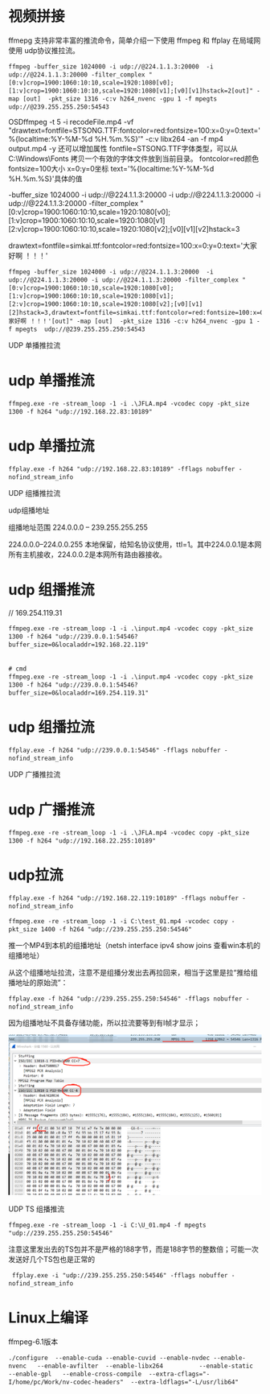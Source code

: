 #  视频拼接

 
ffmepg 支持非常丰富的推流命令，简单介绍一下使用 ffmpeg 和 ffplay 在局域网使用 udp协议推拉流。

```
ffmpeg -buffer_size 1024000 -i udp://@224.1.1.3:20000  -i udp://@224.1.1.3:20000 -filter_complex "[0:v]crop=1900:1060:10:10,scale=1920:1080[v0];[1:v]crop=1900:1060:10:10,scale=1920:1080[v1];[v0][v1]hstack=2[out]" -map [out]  -pkt_size 1316 -c:v h264_nvenc -gpu 1 -f mpegts  udp://@239.255.255.250:54543
```



OSDffmpeg -t 5 -i recodeFile.mp4 -vf "drawtext=fontfile=STSONG.TTF:fontcolor=red:fontsize=100:x=0:y=0:text='%{localtime\:%Y-%M-%d %H.%m.%S}'" -c:v libx264 -an -f mp4 output.mp4 -y
还可以增加属性
fontfile=STSONG.TTF字体类型，可以从 C:\Windows\Fonts 拷贝一个有效的字体文件放到当前目录。
fontcolor=red颜色
fontsize=100大小
x=0:y=0坐标
text='%{localtime\:%Y-%M-%d %H.%m.%S}'具体的值
 
 -buffer_size 1024000 -i udp://@224.1.1.3:20000  -i udp://@224.1.1.3:20000 -i udp://@224.1.1.3:20000  -filter_complex "[0:v]crop=1900:1060:10:10,scale=1920:1080[v0];[1:v]crop=1900:1060:10:10,scale=1920:1080[v1][2:v]crop=1900:1060:10:10,scale=1920:1080[v2];[v0][v1][v2]hstack=3

drawtext=fontfile=simkai.ttf:fontcolor=red:fontsize=100:x=0:y=0:text='大家好啊 ！！！'

```
ffmpeg -buffer_size 1024000 -i udp://@224.1.1.3:20000  -i udp://@224.1.1.3:20000 -i udp://@224.1.1.3:20000 -filter_complex "[0:v]crop=1900:1060:10:10,scale=1920:1080[v0];[1:v]crop=1900:1060:10:10,scale=1920:1080[v1];[2:v]crop=1900:1060:10:10,scale=1920:1080[v2];[v0][v1][2]hstack=3,drawtext=fontfile=simkai.ttf:fontcolor=red:fontsize=100:x=0:y=0:text='大家好啊 ！！！'[out]" -map [out]  -pkt_size 1316 -c:v h264_nvenc -gpu 1 -f mpegts  udp://@239.255.255.250:54543

```

UDP 单播推拉流

# udp 单播推流

```
ffmpeg.exe -re -stream_loop -1 -i .\JFLA.mp4 -vcodec copy -pkt_size 1300 -f h264 "udp://192.168.22.83:10189"
```

# udp 单播拉流

```
ffplay.exe -f h264 "udp://192.168.22.83:10189" -fflags nobuffer -nofind_stream_info
```
 
UDP 组播推拉流

udp组播地址

组播地址范围 224.0.0.0 – 239.255.255.255

224.0.0.0–224.0.0.255 本地保留，给知名协议使用，ttl=1。其中224.0.0.1是本网所有主机接收，224.0.0.2是本网所有路由器接收。

# udp 组播推流

// 169.254.119.31

```
ffmpeg.exe -re -stream_loop -1 -i .\input.mp4 -vcodec copy -pkt_size 1300 -f h264 "udp://239.0.0.1:54546?buffer_size=0&localaddr=192.168.22.119" 


# cmd
ffmpeg.exe -re -stream_loop -1 -i .\input.mp4 -vcodec copy -pkt_size 1300 -f h264 "udp://239.0.0.1:54546?buffer_size=0&localaddr=169.254.119.31" 
```

# udp 组播拉流

```
ffplay.exe -f h264 "udp://239.0.0.1:54546" -fflags nobuffer -nofind_stream_info
```
 
UDP 广播推拉流

# udp 广播推流

```
ffmpeg.exe -re -stream_loop -1 -i .\JFLA.mp4 -vcodec copy -pkt_size 1300 -f h264 "udp://192.168.22.255:10189"
```

# udp拉流

```
ffplay.exe -f h264 "udp://192.168.22.119:10189" -fflags nobuffer -nofind_stream_info
```




```
ffmpeg.exe -re -stream_loop -1 -i C:\test_01.mp4 -vcodec copy -pkt_size 1400 -f h264 "udp://239.255.255.250:54546"
```

推一个MP4到本机的组播地址（netsh interface ipv4 show joins  查看win本机的组播地址）

 

从这个组播地址拉流，注意不是组播分发出去再拉回来，相当于这里是拉“推给组播地址的原始流”：

```
ffplay.exe -f h264 "udp://239.255.255.250:54546" -fflags nobuffer -nofind_stream_info
```

因为组播地址不具备存储功能，所以拉流要等到有I帧才显示；


![](./img/rtp_ts.png)

 

UDP TS 组播推流

```
ffmpeg.exe -re -stream_loop -1 -i C:\U_01.mp4 -f mpegts  "udp://239.255.255.250:54546"
```

注意这里发出去的TS包并不是严格的188字节，而是188字节的整数倍；可能一次发送好几个TS包也是正常的
 
 
```
 ffplay.exe -i "udp://239.255.255.250:54546" -fflags nobuffer -nofind_stream_info
```




# Linux上编译


ffmpeg-6.1版本

```
./configure  --enable-cuda --enable-cuvid --enable-nvdec --enable-nvenc   --enable-avfilter  --enable-libx264          --enable-static   --enable-gpl   --enable-cross-compile  --extra-cflags="-I/home/pc/Work/nv-codec-headers"  --extra-ldflags="-L/usr/lib64"  

```